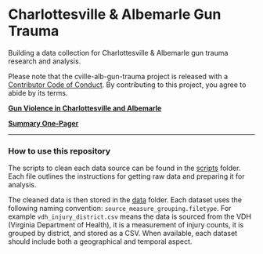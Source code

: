 # Charlottesville & Albemarle Gun Trauma

Building a data collection for Charlottesville & Albemarle gun trauma research and analysis.

Please note that the cville-alb-gun-trauma project is released with a [Contributor Code of Conduct](https://contributor-covenant.org/version/2/1/CODE_OF_CONDUCT.html). By contributing to this project, you agree to abide by its terms.

**[Gun Violence in Charlottesville and Albemarle](https://virginiaequitycenter.github.io/cville-alb-gun-trauma/)**

**[Summary One-Pager](https://www.flipsnack.com/6D66EAEEFB5/gun-violence-data-one-pager/full-view.html)**

--------------------

### How to use this repository

The scripts to clean each data source can be found in the [scripts](https://github.com/virginiaequitycenter/cville-alb-gun-trauma/tree/main/scripts) folder. Each file outlines the instructions for getting raw data and preparing it for analysis. 

The cleaned data is then stored in the [data](https://github.com/virginiaequitycenter/cville-alb-gun-trauma/tree/main/data) folder. Each dataset uses the following naming convention: `source_measure_grouping.filetype`. For example `vdh_injury_district.csv` means the data is sourced from the VDH (Virginia Department of Health), it is a measurement of injury counts, it is grouped by district, and stored as a CSV. When available, each dataset should include both a geographical and temporal aspect. 
